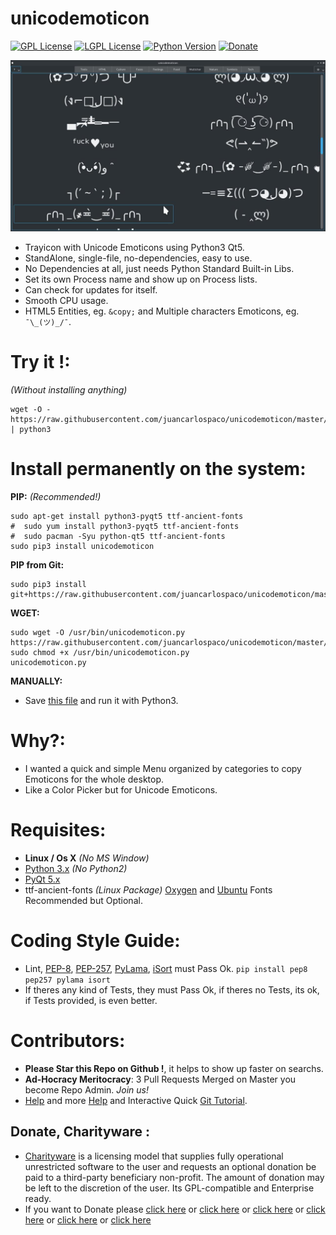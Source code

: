 unicodemoticon
==============


[![GPL License](http://img.shields.io/badge/license-GPL-blue.svg?style=plastic)](http://opensource.org/licenses/GPL-3.0) [![LGPL License](http://img.shields.io/badge/license-LGPL-blue.svg?style=plastic)](http://opensource.org/licenses/LGPL-3.0) [![Python Version](https://img.shields.io/badge/Python-3-brightgreen.svg?style=plastic)](http://python.org) [![Donate](https://www.paypalobjects.com/en_US/i/btn/btn_donate_SM.gif "Donate with or without Credit Card")](http://goo.gl/cB7PR)


![screenshot](https://raw.githubusercontent.com/juancarlospaco/unicodemoticon/master/temp.jpg "UnicodEmoticon on Linux")


- Trayicon with Unicode Emoticons using Python3 Qt5.
- StandAlone, single-file, no-dependencies, easy to use.
- No Dependencies at all, just needs Python Standard Built-in Libs.
- Set its own Process name and show up on Process lists.
- Can check for updates for itself.
- Smooth CPU usage.
- HTML5 Entities, eg. `&copy;` and Multiple characters Emoticons, eg. `¯\_(ツ)_/¯`.


# Try it !: 
*(Without installing anything)*
```
wget -O - https://raw.githubusercontent.com/juancarlospaco/unicodemoticon/master/unicodemoticon.py | python3
```

# Install permanently on the system:

**PIP:** *(Recommended!)*
```
sudo apt-get install python3-pyqt5 ttf-ancient-fonts  
#  sudo yum install python3-pyqt5 ttf-ancient-fonts
#  sudo pacman -Syu python-qt5 ttf-ancient-fonts
sudo pip3 install unicodemoticon
```

**PIP from Git:**
```
sudo pip3 install git+https://raw.githubusercontent.com/juancarlospaco/unicodemoticon/master/unicodemoticon.py
```

**WGET:**
```
sudo wget -O /usr/bin/unicodemoticon.py https://raw.githubusercontent.com/juancarlospaco/unicodemoticon/master/unicodemoticon.py
sudo chmod +x /usr/bin/unicodemoticon.py
unicodemoticon.py
```

**MANUALLY:**

- Save [this file](https://raw.githubusercontent.com/juancarlospaco/unicodemoticon/master/unicodemoticon.py) and run it with Python3.


# Why?:

- I wanted a quick and simple Menu organized by categories to copy Emoticons for the whole desktop.
- Like a Color Picker but for Unicode Emoticons.


# Requisites:

- **Linux / Os X** *(No MS Window)*
- [Python 3.x](https://www.python.org "Python Homepage") *(No Python2)*
- [PyQt 5.x](http://www.riverbankcomputing.co.uk/software/pyqt/download5 "PyQt5 Homepage")
- ttf-ancient-fonts *(Linux Package)*
[Oxygen](https://www.google.com/fonts/specimen/Oxygen) and [Ubuntu](https://www.google.com/fonts/specimen/Ubuntu) Fonts Recommended but Optional.


# Coding Style Guide:

- Lint, [PEP-8](https://www.python.org/dev/peps/pep-0008), [PEP-257](https://www.python.org/dev/peps/pep-0257), [PyLama](https://github.com/klen/pylama#-pylama), [iSort](https://github.com/timothycrosley/isort) must Pass Ok. `pip install pep8 pep257 pylama isort`
- If theres any kind of Tests, they must Pass Ok, if theres no Tests, its ok, if Tests provided, is even better.


# Contributors:

- **Please Star this Repo on Github !**, it helps to show up faster on searchs.
- **Ad-Hocracy Meritocracy**: 3 Pull Requests Merged on Master you become Repo Admin. *Join us!*
- [Help](https://help.github.com/articles/using-pull-requests) and more [Help](https://help.github.com/articles/fork-a-repo) and Interactive Quick [Git Tutorial](https://try.github.io).


Donate, Charityware :
---------------------

- [Charityware](https://en.wikipedia.org/wiki/Donationware) is a licensing model that supplies fully operational unrestricted software to the user and requests an optional donation be paid to a third-party beneficiary non-profit. The amount of donation may be left to the discretion of the user. Its GPL-compatible and Enterprise ready.
- If you want to Donate please [click here](http://www.icrc.org/eng/donations/index.jsp) or [click here](http://www.atheistalliance.org/support-aai/donate) or [click here](http://www.msf.org/donate) or [click here](http://richarddawkins.net/) or [click here](http://www.supportunicef.org/) or [click here](http://www.amnesty.org/en/donate)
